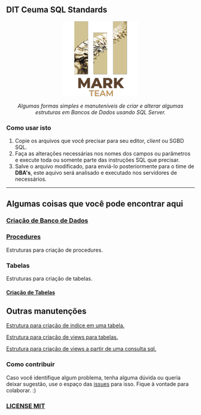 ## DIT Ceuma SQL Standards

<p align="center">
    <img src="img/mark-logo.png" alt="Mark Team Logo" height="200" width="200">
    <p align="center"><i>Algumas formas simples e manuteníveis de criar e alterar algumas estruturas em Bancos de Dados usando SQL Server.</i></p>
</p>

### Como usar isto

1. Copie os arquivos que você precisar para seu editor, *client* ou SGBD SQL.
2. Faça as alterações necessárias nos nomes dos campos ou parâmetros e execute toda ou somente parte das instruções SQL que precisar.
3. Salve o arquivo modificado, para enviá-lo posteriormente para o time de **DBA's**, este aquivo será analisado e executado nos servidores de necessários.

------------------------------------------------------

## Algumas coisas que você pode encontrar aqui

### [Criação de Banco de Dados](database.md)

### [Procedures](procedures)

Estruturas para criação de procedures.

### Tabelas

Estruturas para criação de tabelas.

#### [Criação de Tabelas](tables/table-create-alter)

## Outras manutenções

[Estrutura para criação de indice em uma tabela.](tables/create_index_on_table.sql)

[Estrutura para criação de views para tabelas.](tables/create_views_for_table.sql)

[Estrutura para criação de views a partir de uma consulta sql.](tables/create_views_from_query.sql)

### Como contribuir

Caso você identifique algum problema, tenha alguma dúvida ou queria deixar sugestão, use o espaço das [issues](https://github.com/ditceuma-mark-team/mssql-server-standards/issues) para isso. Fique à vontade para colaborar. :)

### [LICENSE MIT](LICENSE)
